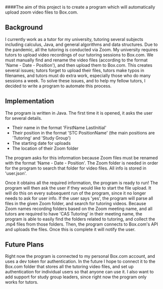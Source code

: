 ####The aim of this project is to create a program which will automatically upload zoom video files to Box.com.

## Background

I currently work as a tutor for my university, tutoring several subjects including calculus, Java, and 
general algorithms and data structures. Due to the pandemic, all the tutoring is conducted via Zoom. 
My university requires tutors to upload video recordings of our tutoring sessions to Box.com. We must 
manually find and rename the video files (according to the format 'Name - Date - Position'), 
and then upload them to Box.com. This creates several issues; tutors forget to upload their files, tutors 
make typos in filenames, and tutors must do extra work, especially those who do many sessions a week. 
To solve these issues, and to help my fellow tutors, I decided to write a program to automate this process.

## Implementation

The program is written in Java. The first time it is opened, it asks the user for several details.

- Their name in the format 'FirstName LastInitial'
- Their position in the format 'STC PositionName' (the main positions are 'Tutoring' and 'Study Group')
- The starting date for uploads
- The location of their Zoom folder

The program asks for this information because Zoom files must be renamed with the format 
'Name - Date - Position'. The Zoom folder is needed in order for the program to search that folder for video files.
All info is stored in 'user.json'.

Once it obtains all the required information, the program is ready to run! The program will then ask the user 
if they would like to start the file upload. It will do this on every subsequent run of the program, since it 
no longer needs to ask for user info. If the user says 'yes', the program will parse all files in the given Zoom 
folder, and search for tutoring videos. Because Zoom names recording folders based on the Zoom meeting name, 
and all tutors are required to have 'CAS Tutoring' in their meeting name, the program is able to easily find 
the folders related to tutoring, and collect the .mp4 files from those folders. Then, the program connects to 
Box.com's API and uploads the files. Once this is complete it will notify the user.

## Future Plans

Right now the program is connected to my personal Box.com account, and uses a dev token for authentication. 
In the future I hope to connect it to the Box.com folder that stores all the tutoring video files, and set up 
authentication for individual users so that anyone can use it. I also want to add support for study group leaders, 
since right now the program only works for tutors.
